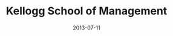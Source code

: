 ---
date: 2013-07-11
title: Kellogg School of Management 
categories: partner
logo: KellogLogo.jpg
www: www.kellogg.northwestern.edu/
---